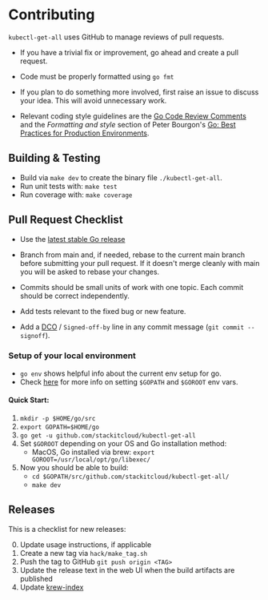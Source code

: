 # Contributing
`kubectl-get-all` uses GitHub to manage reviews of pull requests.

* If you have a trivial fix or improvement, go ahead and create a pull request.

* Code must be properly formatted using `go fmt`

* If you plan to do something more involved, first raise an issue to discuss
  your idea. This will avoid unnecessary work.

* Relevant coding style guidelines are  the [Go Code Review Comments](https://code.google.com/p/go-wiki/wiki/CodeReviewComments)
  and the _Formatting and style_ section of Peter Bourgon's [Go: Best Practices for Production Environments](http://peter.bourgon.org/go-in-production/#formatting-and-style).

## Building & Testing

<!-- TODO: replace with new commands -->

* Build via `make dev` to create the binary file `./kubectl-get-all`.
* Run unit tests with: `make test`
* Run coverage with: `make coverage`

## Pull Request Checklist

* Use the [latest stable Go release](https://golang.org/dl/)

* Branch from main and, if needed, rebase to the current main branch before submitting your pull request.
  If it doesn't merge cleanly with main you will be asked to rebase your changes.

* Commits should be small units of work with one topic. Each commit should be correct independently.

* Add tests relevant to the fixed bug or new feature.

* Add a [DCO](https://developercertificate.org/) / `Signed-off-by` line in any commit message (`git commit --signoff`).

### Setup of your local environment

- `go env` shows helpful info about the current env setup for go.
- Check [here](https://github.com/golang/go/wiki/GOPATH) for more info on setting `$GOPATH` and `$GOROOT` env vars.

#### Quick Start:

1. `mkdir -p $HOME/go/src`
2. `export GOPATH=$HOME/go`
3. `go get -u github.com/stackitcloud/kubectl-get-all`
4. Set `$GOROOT` depending on your OS and Go installation method:
   - MacOS, Go installed via brew: `export GOROOT=/usr/local/opt/go/libexec/`
5. Now you should be able to build:
   - `cd $GOPATH/src/github.com/stackitcloud/kubectl-get-all/`
   - `make dev`

## Releases

This is a checklist for new releases:

0. Update usage instructions, if applicable
0. Create a new tag via `hack/make_tag.sh`
0. Push the tag to GitHub `git push origin <TAG>`
0. Update the release text in the web UI when the build artifacts are published
0. Update [krew-index](https://github.com/kubernetes-sigs/krew-index)
